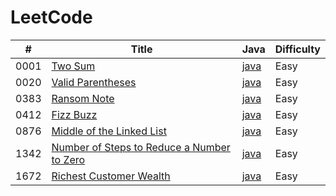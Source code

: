 LeetCode
========

|#   |Title                                                                                                                  |Java                                                                   |Difficulty|
|----|-----------------------------------------------------------------------------------------------------------------------|-----------------------------------------------------------------------|----------|
|0001|[Two Sum](https://leetcode.com/problems/two-sum/)                                                                      |[java](./src/0001-Two-Sum/0001.java)                                   |Easy      |
|0020|[Valid Parentheses](https://leetcode.com/problems/valid-parentheses/)                                                  |[java](./src/0020-Valid-Parentheses/0020.java)                         |Easy      |
|0383|[Ransom Note](https://leetcode.com/problems/two-sum/)                                                                  |[java](./src/0383-Ransom-Note/0383.java)                               |Easy      |
|0412|[Fizz Buzz](https://leetcode.com/problems/fizz-buzz/)                                                                  |[java](./src/0412-Fizz-Buzz/0412.java)                                 |Easy      |
|0876|[Middle of the Linked List](https://leetcode.com/problems/middle-of-the-linked-list/)                                  |[java](./src/0876-Middle-of-the-Linked-List/0876.java)                 |Easy      |
|1342|[Number of Steps to Reduce a Number to Zero](https://leetcode.com/problems/number-of-steps-to-reduce-a-number-to-zero/)|[java](./src/1342-Number-of-Steps-to-Reduce-a-Number-to-Zero/1342.java)|Easy      |
|1672|[Richest Customer Wealth](https://leetcode.com/problems/richest-customer-wealth/)                                      |[java](./src/1672-Richest-Customer-Wealth/1672.java)                   |Easy      |
